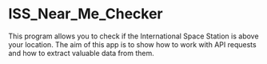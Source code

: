 # ISS_Near_Me_Checker
This program allows you to check if the International Space Station is above your location. The aim of this app is to show how to work with API requests and how to extract valuable data from them.
